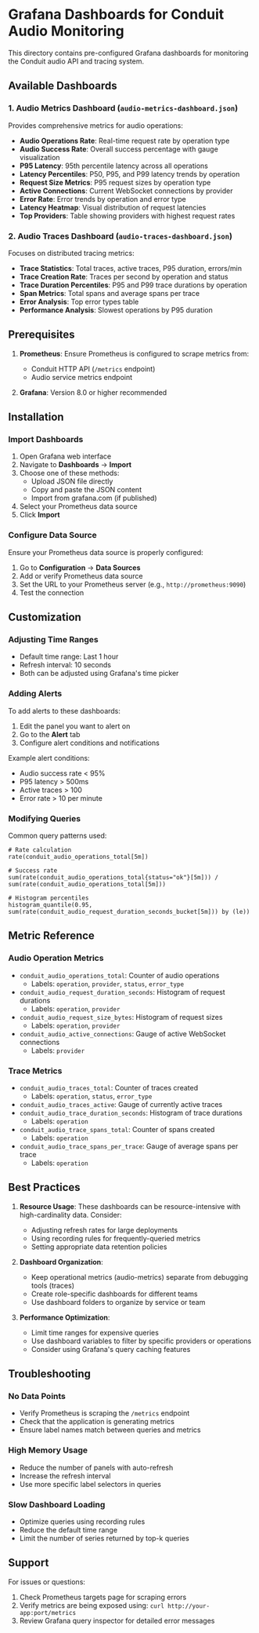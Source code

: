 # Grafana Dashboards for Conduit Audio Monitoring

This directory contains pre-configured Grafana dashboards for monitoring the Conduit audio API and tracing system.

## Available Dashboards

### 1. Audio Metrics Dashboard (`audio-metrics-dashboard.json`)
Provides comprehensive metrics for audio operations:
- **Audio Operations Rate**: Real-time request rate by operation type
- **Audio Success Rate**: Overall success percentage with gauge visualization
- **P95 Latency**: 95th percentile latency across all operations
- **Latency Percentiles**: P50, P95, and P99 latency trends by operation
- **Request Size Metrics**: P95 request sizes by operation type
- **Active Connections**: Current WebSocket connections by provider
- **Error Rate**: Error trends by operation and error type
- **Latency Heatmap**: Visual distribution of request latencies
- **Top Providers**: Table showing providers with highest request rates

### 2. Audio Traces Dashboard (`audio-traces-dashboard.json`)
Focuses on distributed tracing metrics:
- **Trace Statistics**: Total traces, active traces, P95 duration, errors/min
- **Trace Creation Rate**: Traces per second by operation and status
- **Trace Duration Percentiles**: P95 and P99 trace durations by operation
- **Span Metrics**: Total spans and average spans per trace
- **Error Analysis**: Top error types table
- **Performance Analysis**: Slowest operations by P95 duration

## Prerequisites

1. **Prometheus**: Ensure Prometheus is configured to scrape metrics from:
   - Conduit HTTP API (`/metrics` endpoint)
   - Audio service metrics endpoint

2. **Grafana**: Version 8.0 or higher recommended

## Installation

### Import Dashboards

1. Open Grafana web interface
2. Navigate to **Dashboards** → **Import**
3. Choose one of these methods:
   - Upload JSON file directly
   - Copy and paste the JSON content
   - Import from grafana.com (if published)
4. Select your Prometheus data source
5. Click **Import**

### Configure Data Source

Ensure your Prometheus data source is properly configured:
1. Go to **Configuration** → **Data Sources**
2. Add or verify Prometheus data source
3. Set the URL to your Prometheus server (e.g., `http://prometheus:9090`)
4. Test the connection

## Customization

### Adjusting Time Ranges
- Default time range: Last 1 hour
- Refresh interval: 10 seconds
- Both can be adjusted using Grafana's time picker

### Adding Alerts

To add alerts to these dashboards:
1. Edit the panel you want to alert on
2. Go to the **Alert** tab
3. Configure alert conditions and notifications

Example alert conditions:
- Audio success rate < 95%
- P95 latency > 500ms
- Active traces > 100
- Error rate > 10 per minute

### Modifying Queries

Common query patterns used:

```promql
# Rate calculation
rate(conduit_audio_operations_total[5m])

# Success rate
sum(rate(conduit_audio_operations_total{status="ok"}[5m])) / 
sum(rate(conduit_audio_operations_total[5m]))

# Histogram percentiles
histogram_quantile(0.95, sum(rate(conduit_audio_request_duration_seconds_bucket[5m])) by (le))
```

## Metric Reference

### Audio Operation Metrics
- `conduit_audio_operations_total`: Counter of audio operations
  - Labels: `operation`, `provider`, `status`, `error_type`
- `conduit_audio_request_duration_seconds`: Histogram of request durations
  - Labels: `operation`, `provider`
- `conduit_audio_request_size_bytes`: Histogram of request sizes
  - Labels: `operation`, `provider`
- `conduit_audio_active_connections`: Gauge of active WebSocket connections
  - Labels: `provider`

### Trace Metrics
- `conduit_audio_traces_total`: Counter of traces created
  - Labels: `operation`, `status`, `error_type`
- `conduit_audio_traces_active`: Gauge of currently active traces
- `conduit_audio_trace_duration_seconds`: Histogram of trace durations
  - Labels: `operation`
- `conduit_audio_trace_spans_total`: Counter of spans created
  - Labels: `operation`
- `conduit_audio_trace_spans_per_trace`: Gauge of average spans per trace
  - Labels: `operation`

## Best Practices

1. **Resource Usage**: These dashboards can be resource-intensive with high-cardinality data. Consider:
   - Adjusting refresh rates for large deployments
   - Using recording rules for frequently-queried metrics
   - Setting appropriate data retention policies

2. **Dashboard Organization**: 
   - Keep operational metrics (audio-metrics) separate from debugging tools (traces)
   - Create role-specific dashboards for different teams
   - Use dashboard folders to organize by service or team

3. **Performance Optimization**:
   - Limit time ranges for expensive queries
   - Use dashboard variables to filter by specific providers or operations
   - Consider using Grafana's query caching features

## Troubleshooting

### No Data Points
- Verify Prometheus is scraping the `/metrics` endpoint
- Check that the application is generating metrics
- Ensure label names match between queries and metrics

### High Memory Usage
- Reduce the number of panels with auto-refresh
- Increase the refresh interval
- Use more specific label selectors in queries

### Slow Dashboard Loading
- Optimize queries using recording rules
- Reduce the default time range
- Limit the number of series returned by top-k queries

## Support

For issues or questions:
1. Check Prometheus targets page for scraping errors
2. Verify metrics are being exposed using: `curl http://your-app:port/metrics`
3. Review Grafana query inspector for detailed error messages